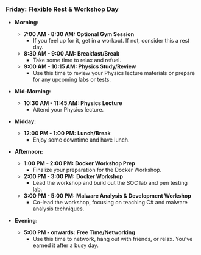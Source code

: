 ### **Friday: Flexible Rest & Workshop Day**

- **Morning:**
    
    - **7:00 AM - 8:30 AM:** **Optional Gym Session**
        - If you feel up for it, get in a workout. If not, consider this a rest day.
    - **8:30 AM - 9:00 AM:** **Breakfast/Break**
        - Take some time to relax and refuel.
    - **9:00 AM - 10:15 AM:** **Physics Study/Review**
        - Use this time to review your Physics lecture materials or prepare for any upcoming labs or tests.
- **Mid-Morning:**
    
    - **10:30 AM - 11:45 AM:** **Physics Lecture**
        - Attend your Physics lecture.
- **Midday:**
    
    - **12:00 PM - 1:00 PM:** **Lunch/Break**
        - Enjoy some downtime and have lunch.
- **Afternoon:**
    
    - **1:00 PM - 2:00 PM:** **Docker Workshop Prep**
        - Finalize your preparation for the Docker Workshop.
    - **2:00 PM - 3:00 PM:** **Docker Workshop**
        - Lead the workshop and build out the SOC lab and pen testing lab.
    - **3:00 PM - 5:00 PM:** **Malware Analysis & Development Workshop**
        - Co-lead the workshop, focusing on teaching C# and malware analysis techniques.
- **Evening:**
    
    - **5:00 PM - onwards:** **Free Time/Networking**
        - Use this time to network, hang out with friends, or relax. You’ve earned it after a busy day.

